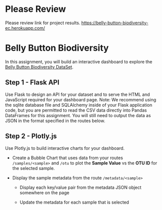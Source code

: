 # Please Review
Please review link for project results.
https://belly-button-biodiversity-ec.herokuapp.com/

# Belly Button Biodiversity

In this assignment, you will build an interactive dashboard to explore the [Belly Button Biodiversity DataSet](http://robdunnlab.com/projects/belly-button-biodiversity/).

## Step 1 - Flask API

Use Flask to design an API for your dataset and to serve the HTML and JavaScript required for your dashboard page. Note: We recommend using the sqlite database file and SQLAlchemy inside of your Flask application code, but you are permitted to read the CSV data directly into Pandas DataFrames for this assignment. You will still need to output the data as JSON in the format specified in the routes below.

## Step 2 - Plotly.js

Use Plotly.js to build interactive charts for your dashboard.

* Create a Bubble Chart that uses data from your routes `/samples/<sample>` and `/otu` to plot the __Sample Value__ vs the __OTU ID__ for the selected sample.

* Display the sample metadata from the route `/metadata/<sample>`

  * Display each key/value pair from the metadata JSON object somewhere on the page

  * Update the metadata for each sample that is selected
